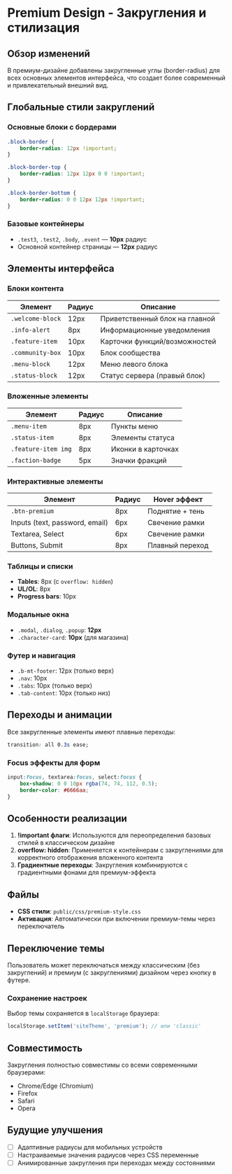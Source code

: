 # Premium Design - Закругления и стилизация

## Обзор изменений

В премиум-дизайне добавлены закругленные углы (border-radius) для всех основных элементов интерфейса, что создает более современный и привлекательный внешний вид.

## Глобальные стили закруглений

### Основные блоки с бордерами
```css
.block-border {
    border-radius: 12px !important;
}

.block-border-top {
    border-radius: 12px 12px 0 0 !important;
}

.block-border-bottom {
    border-radius: 0 0 12px 12px !important;
}
```

### Базовые контейнеры
- `.test3`, `.test2`, `.body`, `.event` — **10px** радиус
- Основной контейнер страницы — **12px** радиус

## Элементы интерфейса

### Блоки контента
| Элемент | Радиус | Описание |
|---------|--------|----------|
| `.welcome-block` | 12px | Приветственный блок на главной |
| `.info-alert` | 8px | Информационные уведомления |
| `.feature-item` | 10px | Карточки функций/возможностей |
| `.community-box` | 10px | Блок сообщества |
| `.menu-block` | 12px | Меню левого блока |
| `.status-block` | 12px | Статус сервера (правый блок) |

### Вложенные элементы
| Элемент | Радиус | Описание |
|---------|--------|----------|
| `.menu-item` | 8px | Пункты меню |
| `.status-item` | 8px | Элементы статуса |
| `.feature-item img` | 8px | Иконки в карточках |
| `.faction-badge` | 5px | Значки фракций |

### Интерактивные элементы
| Элемент | Радиус | Hover эффект |
|---------|--------|--------------|
| `.btn-premium` | 8px | Поднятие + тень |
| Inputs (text, password, email) | 6px | Свечение рамки |
| Textarea, Select | 6px | Свечение рамки |
| Buttons, Submit | 8px | Плавный переход |

### Таблицы и списки
- **Tables**: 8px (с `overflow: hidden`)
- **UL/OL**: 8px
- **Progress bars**: 10px

### Модальные окна
- `.modal`, `.dialog`, `.popup`: **12px**
- `.character-card`: **10px** (для магазина)

### Футер и навигация
- `.b-mt-footer`: 12px (только верх)
- `.nav`: 10px
- `.tabs`: 10px (только верх)
- `.tab-content`: 10px (только низ)

## Переходы и анимации

Все закругленные элементы имеют плавные переходы:
```css
transition: all 0.3s ease;
```

### Focus эффекты для форм
```css
input:focus, textarea:focus, select:focus {
    box-shadow: 0 0 10px rgba(74, 74, 112, 0.5);
    border-color: #6666aa;
}
```

## Особенности реализации

1. **!important флаги**: Используются для переопределения базовых стилей в классическом дизайне
2. **overflow: hidden**: Применяется к контейнерам с закруглениями для корректного отображения вложенного контента
3. **Градиентные переходы**: Закругления комбинируются с градиентными фонами для премиум-эффекта

## Файлы

- **CSS стили**: `public/css/premium-style.css`
- **Активация**: Автоматически при включении премиум-темы через переключатель

## Переключение темы

Пользователь может переключаться между классическим (без закруглений) и премиум (с закруглениями) дизайном через кнопку в футере.

### Сохранение настроек
Выбор темы сохраняется в `localStorage` браузера:
```javascript
localStorage.setItem('siteTheme', 'premium'); // или 'classic'
```

## Совместимость

Закругления полностью совместимы со всеми современными браузерами:
- Chrome/Edge (Chromium)
- Firefox
- Safari
- Opera

## Будущие улучшения

- [ ] Адаптивные радиусы для мобильных устройств
- [ ] Настраиваемые значения радиусов через CSS переменные
- [ ] Анимированные закругления при переходах между состояниями
